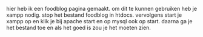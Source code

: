 hier heb ik een foodblog pagina gemaakt.
om dit te kunnen gebruiken heb je xampp nodig.
stop het bestand foodblog in htdocs.
vervolgens start je xampp op en klik je bij apache start en op mysql ook op start.
daarna ga je het bestand toe en als het goed is zou je het moeten zien.
